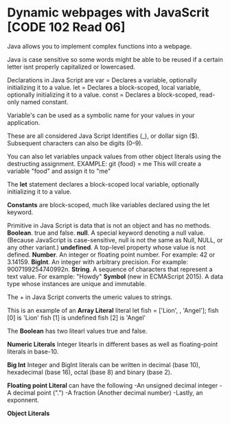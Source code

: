 # Dynamic webpages with JavaScrit [CODE 102 Read 06]
Java allows you to implement complex functions into a webpage.

Java is case sensitive so some words might be able to be reused if a certain letter isnt properly capitalized or lowercased.

Declarations in Java Script are
var = Declares a variable, optionally initializing it to a value.
let = Declares a block-scoped, local variable, optionally initializing it to a value.
const = Declares a block-scoped, read-only named constant.

Variable's can be used as a symbolic name for your values in your application.

These are all considered Java Script Identifies (_), or dollar sign ($). Subsequent characters can also be digits (0–9).

You can also let variables unpack values from other object literals using the destructing assignment.
EXAMPLE: git {food} = me
This will create a variable "food" and assign it to "me"

The **let** statement declares a block-scoped local variable, optionally initializing it to a value.

**Constants** are block-scoped, much like variables declared using the let keyword.

Primitive in Java Script is data that is not an object and has no methods.
**Boolean**. true and false.
**null**. A special keyword denoting a null value. (Because JavaScript is case-sensitive, null is not the same as Null, NULL, or any other variant.)
**undefined**. A top-level property whose value is not defined.
**Number**. An integer or floating point number. For example: 42 or 3.14159.
**BigInt**. An integer with arbitrary precision. For example: 9007199254740992n.
**String**. A sequence of characters that represent a text value. For example: "Howdy"
**Symbol** (new in ECMAScript 2015). A data type whose instances are unique and immutable.

The + in Java Script converts the umeric values to strings.

This is an example of an **Array Literal**
literal let fish = ['Lion', , 'Angel'];
fish [0] is 'Lion'
fish [1] is undefined
fish [2] is 'Angel'

The **Boolean** has two litearl values true and false.

**Numeric Literals** Integer litearls in different bases as well as floating-point literals in base-10.

**Big Int** Integer and BigInt literals can be written in decimal (base 10), hexadecimal (base 16), octal (base 8) and binary (base 2).

**Floating point Literal** can have the following
-An unsigned decimal integer
-A decimal point (".")
-A fraction (Another decimal number)
-Lastly, an exponnent.

**Object Literals** 
